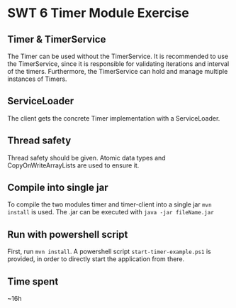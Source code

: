 # SWT 6 Timer Module Exercise

## Timer & TimerService
The Timer can be used without the TimerService. It is recommended to use the TimerService, since it is responsible for validating iterations and interval of the timers.
Furthermore, the TimerService can hold and manage multiple instances of Timers.

## ServiceLoader
The client gets the concrete Timer implementation with a ServiceLoader.

## Thread safety
Thread safety should be given. Atomic data types and CopyOnWriteArrayLists are used to ensure it.

## Compile into single jar
To compile the two modules timer and timer-client into a single jar ``mvn install`` is used.
The .jar can be executed with ``java -jar fileName.jar``

## Run with powershell script
First, run ``mvn install``.
A powershell script ``start-timer-example.ps1`` is provided, in order to directly start the application from there.


## Time spent
~16h